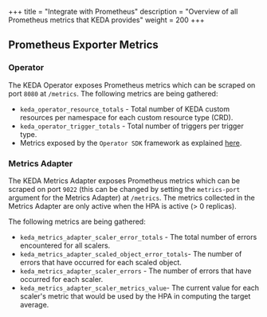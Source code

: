 +++
title = "Integrate with Prometheus"
description = "Overview of all Prometheus metrics that KEDA provides"
weight = 200
+++

## Prometheus Exporter Metrics

### Operator 

The KEDA Operator exposes Prometheus metrics which can be scraped on port `8080` at `/metrics`. The following metrics are being gathered:

- `keda_operator_resource_totals` - Total number of KEDA custom resources per namespace for each custom resource type (CRD).
- `keda_operator_trigger_totals` - Total number of triggers per trigger type.
- Metrics exposed by the `Operator SDK` framework as explained [here](https://sdk.operatorframework.io/docs/building-operators/golang/advanced-topics/#metrics).

### Metrics Adapter

The KEDA Metrics Adapter exposes Prometheus metrics which can be scraped on port `9022` (this can be changed by setting the `metrics-port` argument for the Metrics Adapter) at `/metrics`.  The metrics collected in the Metrics Adapter are only active when the HPA is active (> 0 replicas).

The following metrics are being gathered:

- `keda_metrics_adapter_scaler_error_totals` - The total number of errors encountered for all scalers.
- `keda_metrics_adapter_scaled_object_error_totals`- The number of errors that have occurred for each scaled object.
- `keda_metrics_adapter_scaler_errors` - The number of errors that have occurred for each scaler.
- `keda_metrics_adapter_scaler_metrics_value`- The current value for each scaler's metric that would be used by the HPA in computing the target average.

